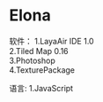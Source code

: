 # Elona

软件：
  1.LayaAir IDE 1.0 <br>
  2.Tiled Map 0.16 <br>
  3.Photoshop <br>
  4.TexturePackage <br>

语言:
  1.JavaScript <br>


